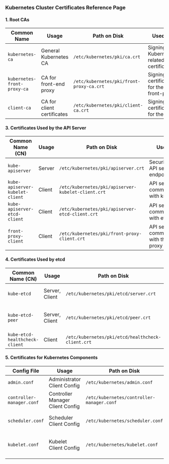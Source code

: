 ### Kubernetes Cluster Certificates Reference Page

#### 1. **Root CAs**

| **Common Name**         | **Usage**                            | **Path on Disk**                     | **Used For**                              |
|------------------------------|--------------------------------------|--------------------------------------|-------------------------------------------|
| `kubernetes-ca`               | General Kubernetes CA               | `/etc/kubernetes/pki/ca.crt`         | Signing all Kubernetes-related certificates |
| `kubernetes-front-proxy-ca`   | CA for front-end proxy              | `/etc/kubernetes/pki/front-proxy-ca.crt` | Signing certificates for the front-proxy |
| `client-ca`                   | CA for client certificates          | `/etc/kubernetes/pki/client-ca.crt` | Signing certificates for the client |

#### 3. **Certificates Used by the API Server**

| **Common Name (CN)**            | **Usage**                     | **Path on Disk**                       | **Used For**                              |
|---------------------------------|-------------------------------|----------------------------------------|-------------------------------------------|
| `kube-apiserver`                | Server                        | `/etc/kubernetes/pki/apiserver.crt`    | Securing the API server endpoint          |
| `kube-apiserver-kubelet-client` | Client                        | `/etc/kubernetes/pki/apiserver-kubelet-client.crt` | API server communication with kubelets    |
| `kube-apiserver-etcd-client`    | Client                        | `/etc/kubernetes/pki/apiserver-etcd-client.crt` | API server communication with etcd        |
| `front-proxy-client`            | Client                        | `/etc/kubernetes/pki/front-proxy-client.crt` | API server communication with the front-proxy |

#### 4. **Certificates Used by etcd**

| **Common Name (CN)**        | **Usage**              | **Path on Disk**                         | **Used For**                               |
|-----------------------------|------------------------|------------------------------------------|--------------------------------------------|
| `kube-etcd`                 | Server, Client         | `/etc/kubernetes/pki/etcd/server.crt`    | Securing communication with etcd           |
| `kube-etcd-peer`            | Server, Client         | `/etc/kubernetes/pki/etcd/peer.crt`      | Securing communication between etcd peers  |
| `kube-etcd-healthcheck-client` | Client               | `/etc/kubernetes/pki/etcd/healthcheck-client.crt` | Health checks on etcd |

#### 5. **Certificates for Kubernetes Components**

| **Config File**                    | **Usage**                              | **Path on Disk**                           | **Used For**                                 |
|------------------------------------|----------------------------------------|--------------------------------------------|----------------------------------------------|
| `admin.conf`                       | Administrator Client Config            | `/etc/kubernetes/admin.conf`               | Admin access to the cluster                  |
| `controller-manager.conf`          | Controller Manager Client Config       | `/etc/kubernetes/controller-manager.conf`  | Communication with the API server            |
| `scheduler.conf`                   | Scheduler Client Config                | `/etc/kubernetes/scheduler.conf`           | Communication with the API server            |
| `kubelet.conf`                     | Kubelet Client Config                  | `/etc/kubernetes/kubelet.conf`             | Node registration and communication with API server |
